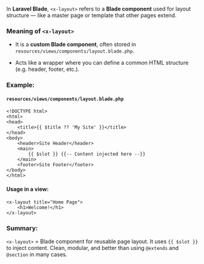 In **Laravel Blade**, `<x-layout>` refers to a **Blade component** used for layout structure — like a master page or template that other pages extend.

### Meaning of `<x-layout>`

- It is a **custom Blade component**, often stored in `resources/views/components/layout.blade.php`.
    
- Acts like a wrapper where you can define a common HTML structure (e.g. header, footer, etc.).
    

### Example:

#### `resources/views/components/layout.blade.php`

```blade
<!DOCTYPE html>
<html>
<head>
    <title>{{ $title ?? 'My Site' }}</title>
</head>
<body>
    <header>Site Header</header>
    <main>
        {{ $slot }} {{-- Content injected here --}}
    </main>
    <footer>Site Footer</footer>
</body>
</html>
```

#### Usage in a view:

```blade
<x-layout title="Home Page">
    <h1>Welcome!</h1>
</x-layout>
```

### Summary:

`<x-layout>` = Blade component for reusable page layout. It uses `{{ $slot }}` to inject content. Clean, modular, and better than using `@extends` and `@section` in many cases.